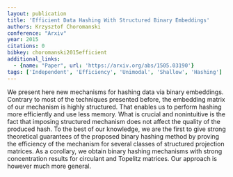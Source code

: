 ```yaml
---
layout: publication
title: 'Efficient Data Hashing With Structured Binary Embeddings'
authors: Krzysztof Choromanski
conference: "Arxiv"
year: 2015
citations: 0
bibkey: choromanski2015efficient
additional_links:
  - {name: "Paper", url: 'https://arxiv.org/abs/1505.03190'}
tags: ['Independent', 'Efficiency', 'Unimodal', 'Shallow', 'Hashing']
---
```

We present here new mechanisms for hashing data via binary embeddings.
Contrary to most of the techniques presented before, the embedding matrix of
our mechanism is highly structured. That enables us to perform hashing more
efficiently and use less memory. What is crucial and nonintuitive is the fact
that imposing structured mechanism does not affect the quality of the produced
hash. To the best of our knowledge, we are the first to give strong theoretical
guarantees of the proposed binary hashing method by proving the efficiency of
the mechanism for several classes of structured projection matrices. As a
corollary, we obtain binary hashing mechanisms with strong concentration
results for circulant and Topelitz matrices. Our approach is however much more
general.
